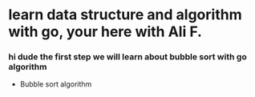 # learn data structure and algorithm with go, your here with Ali F.
### hi dude the first step we will learn about bubble sort with go algorithm

- Bubble sort algorithm
